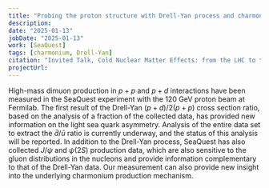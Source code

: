 ```yaml
---
title: "Probing the proton structure with Drell-Yan process and charmonium production at the SeaQuest experiment "
description: 
date: "2025-01-13"
jobDate: "2025-01-13"
work: [SeaQuest]
tags: [charmonium, Drell-Yan]
citation: "Invited Talk, Cold Nuclear Matter Effects: from the LHC to the EIC, Stony Brook, New York" 
projectUrl: 
---
```

High-mass dimuon production in $p + p$ and $p + d$ interactions have been measured in the SeaQuest experiment with the 120 GeV proton beam at Fermilab. The first result of the Drell-Yan $(p+d)/2(p+p)$ cross section ratio, based on the analysis of a fraction of the collected data, has provided new information on the light sea quark asymmetry. Analysis of the entire data set to extract the $\bar{d}/\bar{u}$ ratio is currently underway, and the status of this analysis will be reported. In addition to the Drell-Yan process, SeaQuest has also collected $J/\psi$ and $\psi(2S)$ production data, which are also sensitive to the gluon distributions in the nucleons and provide information complementary to that of the Drell-Yan data. Our measurement can also provide new insight into the underlying charmonium production mechanism.
